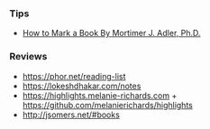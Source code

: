 ### Tips

- [How to Mark a Book By Mortimer J. Adler, Ph.D.](https://web.archive.org/web/20200213203215/http://chuma.cas.usf.edu/~pinsky/mark_a_book.htm)

### Reviews

- https://phor.net/reading-list
- https://lokeshdhakar.com/notes
- https://highlights.melanie-richards.com + https://github.com/melanierichards/highlights
- http://jsomers.net/#books